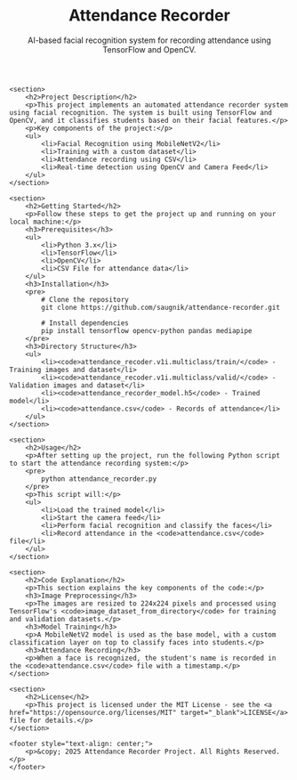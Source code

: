 <!DOCTYPE html>
<html lang="en">
<head>
    <meta charset="UTF-8">
    <meta name="viewport" content="width=device-width, initial-scale=1.0">
    <title>Attendance Recorder Project</title>
</head>
<body>
    <header style="text-align: center;">
        <h1>Attendance Recorder</h1>
        <p>AI-based facial recognition system for recording attendance using TensorFlow and OpenCV.</p>
    </header>
    
    <section>
        <h2>Project Description</h2>
        <p>This project implements an automated attendance recorder system using facial recognition. The system is built using TensorFlow and OpenCV, and it classifies students based on their facial features.</p>
        <p>Key components of the project:</p>
        <ul>
            <li>Facial Recognition using MobileNetV2</li>
            <li>Training with a custom dataset</li>
            <li>Attendance recording using CSV</li>
            <li>Real-time detection using OpenCV and Camera Feed</li>
        </ul>
    </section>

    <section>
        <h2>Getting Started</h2>
        <p>Follow these steps to get the project up and running on your local machine:</p>
        <h3>Prerequisites</h3>
        <ul>
            <li>Python 3.x</li>
            <li>TensorFlow</li>
            <li>OpenCV</li>
            <li>CSV File for attendance data</li>
        </ul>
        <h3>Installation</h3>
        <pre>
            # Clone the repository
            git clone https://github.com/saugnik/attendance-recorder.git

            # Install dependencies
            pip install tensorflow opencv-python pandas mediapipe
        </pre>
        <h3>Directory Structure</h3>
        <ul>
            <li><code>attendance_recoder.v1i.multiclass/train/</code> - Training images and dataset</li>
            <li><code>attendance_recoder.v1i.multiclass/valid/</code> - Validation images and dataset</li>
            <li><code>attendance_recorder_model.h5</code> - Trained model</li>
            <li><code>attendance.csv</code> - Records of attendance</li>
        </ul>
    </section>

    <section>
        <h2>Usage</h2>
        <p>After setting up the project, run the following Python script to start the attendance recording system:</p>
        <pre>
            python attendance_recorder.py
        </pre>
        <p>This script will:</p>
        <ul>
            <li>Load the trained model</li>
            <li>Start the camera feed</li>
            <li>Perform facial recognition and classify the faces</li>
            <li>Record attendance in the <code>attendance.csv</code> file</li>
        </ul>
    </section>

    <section>
        <h2>Code Explanation</h2>
        <p>This section explains the key components of the code:</p>
        <h3>Image Preprocessing</h3>
        <p>The images are resized to 224x224 pixels and processed using TensorFlow's <code>image_dataset_from_directory</code> for training and validation datasets.</p>
        <h3>Model Training</h3>
        <p>A MobileNetV2 model is used as the base model, with a custom classification layer on top to classify faces into students.</p>
        <h3>Attendance Recording</h3>
        <p>When a face is recognized, the student's name is recorded in the <code>attendance.csv</code> file with a timestamp.</p>
    </section>

    <section>
        <h2>License</h2>
        <p>This project is licensed under the MIT License - see the <a href="https://opensource.org/licenses/MIT" target="_blank">LICENSE</a> file for details.</p>
    </section>

    <footer style="text-align: center;">
        <p>&copy; 2025 Attendance Recorder Project. All Rights Reserved.</p>
    </footer>
</body>
</html>
